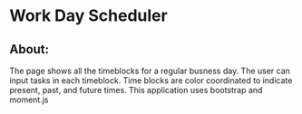 # Work Day Scheduler

## About:
The page shows all the timeblocks for a regular busness day.
The user can input tasks in each timeblock.
Time blocks are color coordinated to indicate present, past, and future times.
This application uses bootstrap and moment.js



